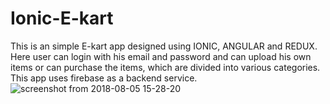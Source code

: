 # Ionic-E-kart
This is an simple E-kart app designed using IONIC, ANGULAR and REDUX.
Here user can login with his email and password and can upload his own items or can purchase the items, which are divided into various categories.
This app uses firebase as a backend service.
![screenshot from 2018-08-05 15-28-20](https://user-images.githubusercontent.com/29480663/43684862-aaaa54fe-98c5-11e8-8a6e-97e8be052cf8.png)
